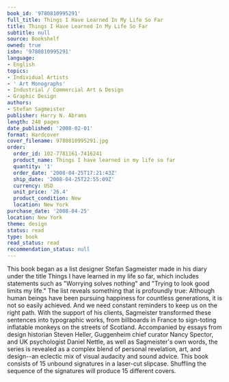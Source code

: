 ```yaml
---
book_id: '9780810995291'
full_title: Things I Have Learned In My Life So Far
title: Things I Have Learned In My Life So Far
subtitle: null
source: Bookshelf
owned: true
isbn: '9780810995291'
language:
- English
topics:
- Individual Artists
- ' Art Monographs'
- Industrial / Commercial Art & Design
- Graphic Design
authors:
- Stefan Sagmeister
publisher: Harry N. Abrams
length: 248 pages
date_published: '2008-02-01'
format: Hardcover
cover_filename: 9780810995291.jpg
order:
  order_id: 102-7781161-7416241
  product_name: Things I have learned in my life so far
  quantity: '1'
  order_date: '2008-04-25T17:21:43Z'
  ship_date: '2008-04-25T22:55:09Z'
  currency: USD
  unit_price: '26.4'
  product_condition: New
  location: New York
purchase_date: '2008-04-25'
location: New York
theme: design
status: read
type: book
read_status: read
recommendation_status: null
---
```

This book began as a list designer Stefan Sagmeister made in his diary under the title Things I have learned in my life so far, which includes statements such as "Worrying solves nothing" and "Trying to look good limits my life." The list reveals something that is profoundly true: Although human beings have been pursuing happiness for countless generations, it is not so easily achieved. And we need constant reminders to keep us on the right path.
With the support of his clients, Sagmeister transformed these sentences into typographic works, from billboards in France to sign-toting inflatable monkeys on the streets of Scotland. Accompanied by essays from design historian Steven Heller, Guggenheim chief curator Nancy Spector, and UK psychologist Daniel Nettle, as well as Sagmeister's own words, the series is revealed as a complex blend of personal revelation, art, and design--an eclectic mix of visual audacity and sound advice.
This book consists of 15 unbound signatures in a laser-cut slipcase. Shuffling the sequence of the signatures will produce 15 different covers.
